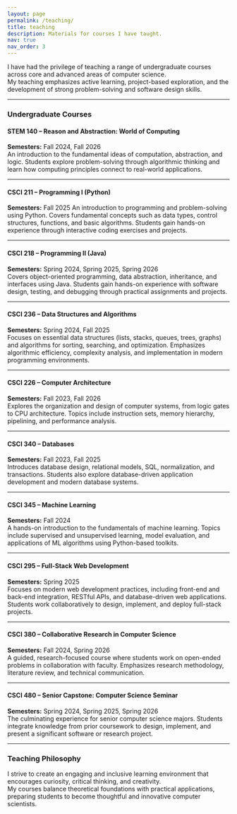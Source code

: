 ```yaml
---
layout: page
permalink: /teaching/
title: teaching
description: Materials for courses I have taught.
nav: true
nav_order: 3
---
```


I have had the privilege of teaching a range of undergraduate courses across core and advanced areas of computer science.  
My teaching emphasizes active learning, project-based exploration, and the development of strong problem-solving and software design skills.

---

### Undergraduate Courses

#### STEM 140 – Reason and Abstraction: World of Computing  
**Semesters:**  Fall 2024, Fall 2026  
An introduction to the fundamental ideas of computation, abstraction, and logic. Students explore problem-solving through algorithmic thinking and learn how computing principles connect to real-world applications.

---

#### CSCI 211 – Programming I (Python)  
**Semesters:** Fall 2025
An introduction to programming and problem-solving using Python. Covers fundamental concepts such as data types, control structures, functions, and basic algorithms. Students gain hands-on experience through interactive coding exercises and projects.

---

#### CSCI 218 – Programming II (Java)  
**Semesters:** Spring 2024, Spring 2025, Spring 2026  
Covers object-oriented programming, data abstraction, inheritance, and interfaces using Java. Students gain hands-on experience with software design, testing, and debugging through practical assignments and projects.

---

#### CSCI 236 – Data Structures and Algorithms  
**Semesters:** Spring 2024, Fall 2025  
Focuses on essential data structures (lists, stacks, queues, trees, graphs) and algorithms for sorting, searching, and optimization. Emphasizes algorithmic efficiency, complexity analysis, and implementation in modern programming environments.

---

#### CSCI 226 – Computer Architecture  
**Semesters:** Fall 2023, Fall 2026  
Explores the organization and design of computer systems, from logic gates to CPU architecture. Topics include instruction sets, memory hierarchy, pipelining, and performance analysis.

---

#### CSCI 340 – Databases  
**Semesters:** Fall 2023, Fall 2025  
Introduces database design, relational models, SQL, normalization, and transactions. Students also explore database-driven application development and modern database systems.

---

#### CSCI 345 – Machine Learning  
**Semesters:** Fall 2024  
A hands-on introduction to the fundamentals of machine learning. Topics include supervised and unsupervised learning, model evaluation, and applications of ML algorithms using Python-based toolkits.

---

#### CSCI 295 – Full-Stack Web Development  
**Semesters:** Spring 2025  
Focuses on modern web development practices, including front-end and back-end integration, RESTful APIs, and database-driven web applications. Students work collaboratively to design, implement, and deploy full-stack projects.

---

#### CSCI 380 – Collaborative Research in Computer Science  
**Semesters:** Fall 2024, Spring 2026  
A guided, research-focused course where students work on open-ended problems in collaboration with faculty. Emphasizes research methodology, literature review, and technical communication.

---

#### CSCI 480 – Senior Capstone: Computer Science Seminar  
**Semesters:** Spring 2024, Spring 2025, Spring 2026  
The culminating experience for senior computer science majors. Students integrate knowledge from prior coursework to design, implement, and present a significant software or research project.

---

### Teaching Philosophy

I strive to create an engaging and inclusive learning environment that encourages curiosity, critical thinking, and creativity.  
My courses balance theoretical foundations with practical applications, preparing students to become thoughtful and innovative computer scientists.
